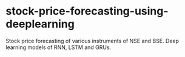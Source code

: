 # stock-price-forecasting-using-deeplearning
Stock price forecasting of various instruments of NSE and BSE. Deep learning models of RNN, LSTM and GRUs.
